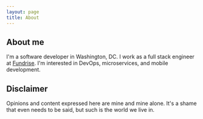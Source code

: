 ```yaml
---
layout: page
title: About
---
```


## About me

I'm a software developer in Washington, DC. I work as a full stack engineer at [Fundrise](https://fundrise.com). I'm interested in DevOps, microservices, and mobile development.


## Disclaimer

Opinions and content expressed here are mine and mine alone. It's a shame that even needs to be said, but such is the world we live in.

